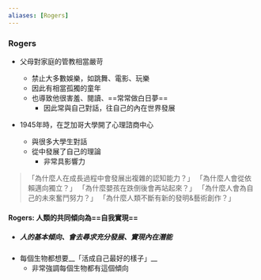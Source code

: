 ```yaml
---
aliases: [Rogers]
---
```



### Rogers
- 父母對家庭的管教相當嚴苛
	- 禁止大多數娛樂，如跳舞、電影、玩樂
	- 因此有相當孤獨的童年
	- 也導致他很害羞、閱讀、==常常做白日夢==
		- 因此常與自己對話，往自己的內在世界發展

- 1945年時，在芝加哥大學開了心理諮商中心
	- 與很多大學生對話
	- 從中發展了自己的理論
		- 非常具影響力


>「為什麼人在成長過程中會發展出複雜的認知能力？」
「為什麼人會從依賴邁向獨立？」
「為什麼嬰孩在跌倒後會再站起來？」
「為什麼人會為自己的未來奮鬥努力？」
「為什麼人類不斷有新的發明&藝術創作？」

#### Rogers: 人類的共同傾向為==自我實現==
- ##### 人的基本傾向、會去尋求充分發展、實現內在潛能
- 每個生物都想要__「活成自己最好的樣子」__
	-	非常強調每個生物都有這個傾向
